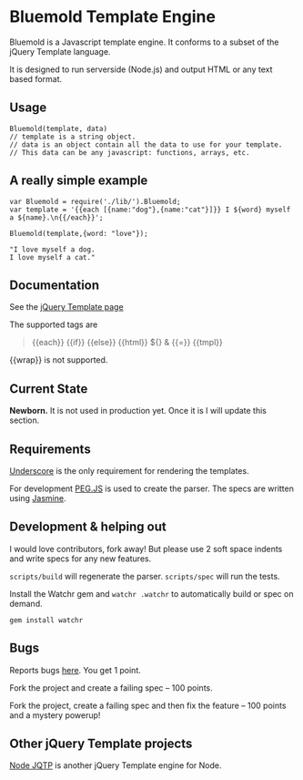 # Bluemold Template Engine

Bluemold is a Javascript template engine. It conforms to a subset of the jQuery Template language.

It is designed to run serverside (Node.js) and output HTML or any text based format.

## Usage

    Bluemold(template, data)
    // template is a string object.
    // data is an object contain all the data to use for your template.
    // This data can be any javascript: functions, arrays, etc.


## A really simple example

    var Bluemold = require('./lib/').Bluemold;
    var template = '{{each [{name:"dog"},{name:"cat"}]}} I ${word} myself a ${name}.\n{{/each}}';

    Bluemold(template,{word: "love"});

    "I love myself a dog.
    I love myself a cat."

## Documentation

See the [jQuery Template page](http://api.jquery.com/category/plugins/templates/)

The supported tags are

> {{each}}
> {{if}}
> {{else}}
> {{html}}
> ${} & {{=}}
> {{tmpl}}

{{wrap}} is not supported.

## Current State

**Newborn.** It is not used in production yet. Once it is I will update this section.

## Requirements

[Underscore](http://documentcloud.github.com/underscore/) is the only requirement for rendering the templates.

For development [PEG.JS](http://pegjs.majda.cz/) is used to create the parser. The specs are written using [Jasmine](http://pivotal.github.com/jasmine/).

## Development & helping out

I would love contributors, fork away! But please use 2 soft space indents and write specs for any new features.

`scripts/build` will regenerate the parser.
`scripts/spec` will run the tests.

Install the Watchr gem and `watchr .watchr` to automatically build or spec on demand.

    gem install watchr

## Bugs

Reports bugs [here](https://github.com/jweir/Bluemold/issues). You get 1 point.

Fork the project and create a failing spec – 100 points.

Fork the project, create a failing spec and then fix the feature – 100 points and a mystery powerup!

## Other jQuery Template projects

[Node JQTP](https://github.com/kof/node-jqtpl) is another jQuery Template engine for Node.
